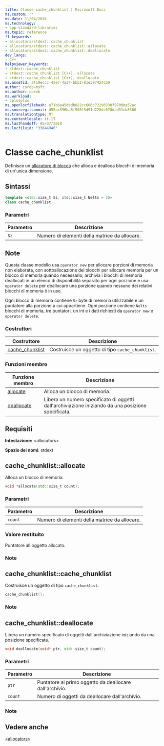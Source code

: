 ```yaml
---
title: Classe cache_chunklist | Microsoft Docs
ms.custom: ''
ms.date: 11/04/2016
ms.technology:
- cpp-standard-libraries
ms.topic: reference
f1_keywords:
- allocators/stdext::cache_chunklist
- allocators/stdext::cache_chunklist::allocate
- allocators/stdext::cache_chunklist::deallocate
dev_langs:
- C++
helpviewer_keywords:
- stdext::cache_chunklist
- stdext::cache_chunklist [C++], allocate
- stdext::cache_chunklist [C++], deallocate
ms.assetid: af19eccc-4ae7-4a34-bbb2-81e397424cb9
author: corob-msft
ms.author: corob
ms.workload:
- cplusplus
ms.openlocfilehash: a71b6a45dbdb882cc666c72296938f970bba52ac
ms.sourcegitcommit: d55ac596ba8f908f5d91d228dc070dad31cb8360
ms.translationtype: MT
ms.contentlocale: it-IT
ms.lasthandoff: 05/07/2018
ms.locfileid: "33844946"
---
```

# <a name="cachechunklist-class"></a>Classe cache_chunklist

Definisce un [allocatore di blocco](../standard-library/allocators-header.md) che alloca e dealloca blocchi di memoria di un'unica dimensione.

## <a name="syntax"></a>Sintassi

```cpp
template <std::size_t Sz, std::size_t Nelts = 20>
class cache_chunklist
```

### <a name="parameters"></a>Parametri

|Parametro|Descrizione|
|---------------|-----------------|
|`Sz`|Numero di elementi della matrice da allocare.|

## <a name="remarks"></a>Note

Questa classe modello usa `operator new` per allocare porzioni di memoria non elaborata, con sottoallocazione dei blocchi per allocare memoria per un blocco di memoria quando necessario; archivia i blocchi di memoria deallocati in un elenco di disponibilità separato per ogni porzione e usa `operator delete` per deallocare una porzione quando nessuno dei relativi blocchi di memoria è in uso.

Ogni blocco di memoria contiene `Sz` byte di memoria utilizzabile e un puntatore alla porzione a cui appartiene. Ogni porzione contiene `Nelts` blocchi di memoria, tre puntatori, un int e i dati richiesti da `operator new` e `operator delete`.

### <a name="constructors"></a>Costruttori

|Costruttore|Descrizione|
|-|-|
|[cache_chunklist](#cache_chunklist)|Costruisce un oggetto di tipo `cache_chunklist`.|

### <a name="member-functions"></a>Funzioni membro

|Funzione membro|Descrizione|
|-|-|
|[allocate](#allocate)|Alloca un blocco di memoria.|
|[deallocate](#deallocate)|Libera un numero specificato di oggetti dall'archiviazione iniziando da una posizione specificata.|

## <a name="requirements"></a>Requisiti

**Intestazione:** \<allocators>

**Spazio dei nomi:** stdext

## <a name="allocate"></a>  cache_chunklist::allocate

Alloca un blocco di memoria.

```cpp
void *allocate(std::size_t count);
```

### <a name="parameters"></a>Parametri

|Parametro|Descrizione|
|---------------|-----------------|
|`count`|Numero di elementi della matrice da allocare.|

### <a name="return-value"></a>Valore restituito

Puntatore all'oggetto allocato.

### <a name="remarks"></a>Note

## <a name="cache_chunklist"></a>  cache_chunklist::cache_chunklist

Costruisce un oggetto di tipo `cache_chunklist`.

```cpp
cache_chunklist();
```

### <a name="remarks"></a>Note

## <a name="deallocate"></a>  cache_chunklist::deallocate

Libera un numero specificato di oggetti dall'archiviazione iniziando da una posizione specificata.

```cpp
void deallocate(void* ptr, std::size_t count);
```

### <a name="parameters"></a>Parametri

|Parametro|Descrizione|
|---------------|-----------------|
|`ptr`|Puntatore al primo oggetto da deallocare dall'archivio.|
|`count`|Numero di oggetti da deallocare dall'archivio.|

### <a name="remarks"></a>Note

## <a name="see-also"></a>Vedere anche

[\<allocators>](../standard-library/allocators-header.md)<br/>
